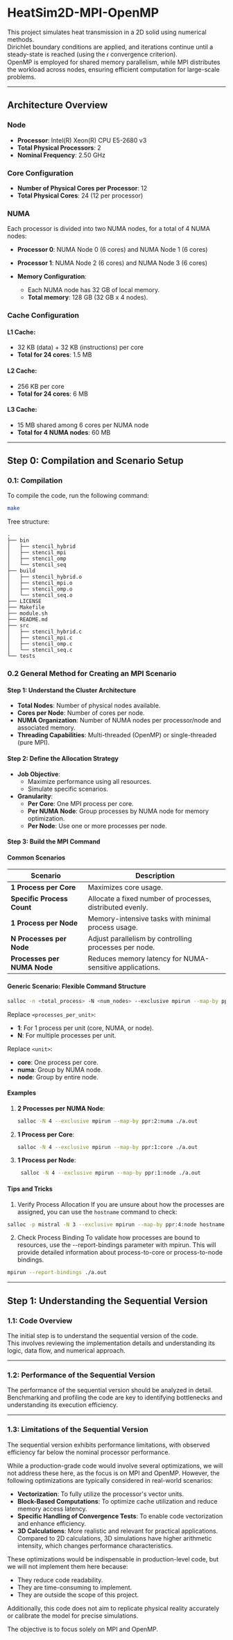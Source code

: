 # HeatSim2D-MPI-OpenMP

This project simulates heat transmission in a 2D solid using numerical methods.  
Dirichlet boundary conditions are applied, and iterations continue until a steady-state is reached (using the 𝜖 convergence criterion).  
OpenMP is employed for shared memory parallelism, while MPI distributes the workload across nodes, ensuring efficient computation for large-scale problems.

---

## Architecture Overview

### Node

- **Processor**: Intel(R) Xeon(R) CPU E5-2680 v3
- **Total Physical Processors**: 2
- **Nominal Frequency**: 2.50 GHz

### Core Configuration

- **Number of Physical Cores per Processor**: 12
- **Total Physical Cores**: 24 (12 per processor)

### NUMA

Each processor is divided into two NUMA nodes, for a total of 4 NUMA nodes:

- **Processor 0**: NUMA Node 0 (6 cores) and NUMA Node 1 (6 cores)
- **Processor 1**: NUMA Node 2 (6 cores) and NUMA Node 3 (6 cores)

- **Memory Configuration**:
  - Each NUMA node has 32 GB of local memory.
  - **Total memory**: 128 GB (32 GB x 4 nodes).

### Cache Configuration

#### **L1 Cache**:

- 32 KB (data) + 32 KB (instructions) per core
- **Total for 24 cores**: 1.5 MB

#### **L2 Cache**:

- 256 KB per core
- **Total for 24 cores**: 6 MB

#### **L3 Cache**:

- 15 MB shared among 6 cores per NUMA node
- **Total for 4 NUMA nodes**: 60 MB

---

## Step 0: Compilation and Scenario Setup

### 0.1: Compilation

To compile the code, run the following command:

```bash
make
```

Tree structure:

```plaintext
.
├── bin
│   ├── stencil_hybrid
│   ├── stencil_mpi
│   ├── stencil_omp
│   └── stencil_seq
├── build
│   ├── stencil_hybrid.o
│   ├── stencil_mpi.o
│   ├── stencil_omp.o
│   └── stencil_seq.o
├── LICENSE
├── Makefile
├── module.sh
├── README.md
├── src
│   ├── stencil_hybrid.c
│   ├── stencil_mpi.c
│   ├── stencil_omp.c
│   └── stencil_seq.c
└── tests
```

### 0.2 General Method for Creating an MPI Scenario

#### Step 1: Understand the Cluster Architecture

- **Total Nodes**: Number of physical nodes available.
- **Cores per Node**: Number of cores per node.
- **NUMA Organization**: Number of NUMA nodes per processor/node and associated memory.
- **Threading Capabilities**: Multi-threaded (OpenMP) or single-threaded (pure MPI).

#### Step 2: Define the Allocation Strategy

- **Job Objective**:
  - Maximize performance using all resources.
  - Simulate specific scenarios.
- **Granularity**:
  - **Per Core**: One MPI process per core.
  - **Per NUMA Node**: Group processes by NUMA node for memory optimization.
  - **Per Node**: Use one or more processes per node.

#### Step 3: Build the MPI Command

#### Common Scenarios

| **Scenario**                | **Description**                                           |
| --------------------------- | --------------------------------------------------------- |
| **1 Process per Core**      | Maximizes core usage.                                     |
| **Specific Process Count**  | Allocate a fixed number of processes, distributed evenly. |
| **1 Process per Node**      | Memory-intensive tasks with minimal process usage.        |
| **N Processes per Node**    | Adjust parallelism by controlling processes per node.     |
| **Processes per NUMA Node** | Reduces memory latency for NUMA-sensitive applications.   |

#### Generic Scenario: Flexible Command Structure

```bash
salloc -n <total_process> -N <num_nodes> --exclusive mpirun --map-by ppr:<processes_per_unit>:<unit> ./a.out
```

Replace `<processes_per_unit>`:

- **1**: For 1 process per unit (core, NUMA, or node).
- **N**: For multiple processes per unit.

Replace `<unit>`:

- **core**: One process per core.
- **numa**: Group by NUMA node.
- **node**: Group by entire node.

#### Examples

1. **2 Processes per NUMA Node**:

   ```bash
   salloc -N 4 --exclusive mpirun --map-by ppr:2:numa ./a.out
   ```

2. **1 Process per Core**:

   ```bash
   salloc -N 4 --exclusive mpirun --map-by ppr:1:core ./a.out
   ```

3. **1 Process per Node**:
   ```bash
    salloc -N 4 --exclusive mpirun --map-by ppr:1:node ./a.out
   ```

#### Tips and Tricks

1. Verify Process Allocation
   If you are unsure about how the processes are assigned, you can use the `hostname` command to check:

```bash
salloc -p mistral -N 3 --exclusive mpirun --map-by ppr:4:node hostname
```

2. Check Process Binding
   To validate how processes are bound to resources, use the --report-bindings parameter with mpirun.
   This will provide detailed information about process-to-core or process-to-node bindings.

```bash
mpirun --report-bindings ./a.out
```

---

## Step 1: Understanding the Sequential Version

### 1.1: Code Overview

The initial step is to understand the sequential version of the code.  
This involves reviewing the implementation details and understanding its logic, data flow, and numerical approach.

---

### 1.2: Performance of the Sequential Version

The performance of the sequential version should be analyzed in detail.  
Benchmarking and profiling the code are key to identifying bottlenecks and understanding its execution efficiency.

---

### 1.3: Limitations of the Sequential Version

The sequential version exhibits performance limitations, with observed efficiency far below the nominal processor performance.

While a production-grade code would involve several optimizations, we will not address these here, as the focus is on MPI and OpenMP. However, the following optimizations are typically considered in real-world scenarios:

- **Vectorization**: To fully utilize the processor's vector units.
- **Block-Based Computations**: To optimize cache utilization and reduce memory access latency.
- **Specific Handling of Convergence Tests**: To enable code vectorization and enhance efficiency.
- **3D Calculations**: More realistic and relevant for practical applications. Compared to 2D calculations, 3D simulations have higher arithmetic intensity, which changes performance characteristics.

These optimizations would be indispensable in production-level code, but we will not implement them here because:

- They reduce code readability.
- They are time-consuming to implement.
- They are outside the scope of this project.

Additionally, this code does not aim to replicate physical reality accurately or calibrate the model for precise simulations.

The objective is to focus solely on MPI and OpenMP.
